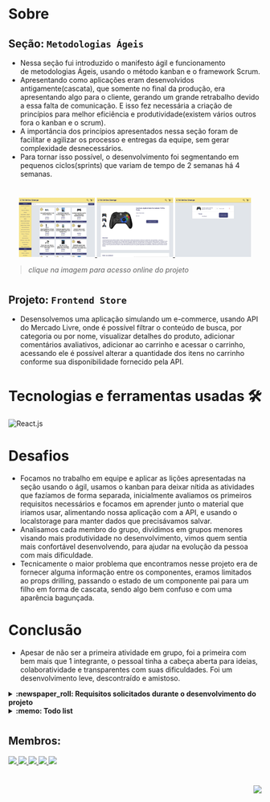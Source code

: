# Sobre

## Seção: `Metodologias Ágeis`

- Nessa seção fui introduzido o manifesto ágil e funcionamento de metodologias Ágeis, usando o método kanban e o framework Scrum.
- Apresentando como aplicações eram desenvolvidos antigamente(cascata), que somente no final da produção, era apresentando algo para o cliente, gerando um grande retrabalho devido a essa falta de comunicação. E isso fez necessária a criação de princípios para melhor eficiência e produtividade(existem vários outros fora o kanban e o scrum).
- A importância dos princípios apresentados nessa seção foram de facilitar e agilizar os processo e entregas da equipe, sem gerar complexidade desnecessários.
- Para tornar isso possível, o desenvolvimento foi segmentando em pequenos ciclos(sprints) que variam de tempo de 2 semanas há 4 semanas.
#
<div align="center">
  <a href="https://davidrogger.github.io/trybe-project-frontend-online-store">
    <img width="30%" src="./readme-imgs/project_frontend_store_top.webp">
    <img width="30%" src="./readme-imgs/project_frontend_store_mid.webp">
    <img width="30%" src="./readme-imgs/project_frontend_store_bottom.webp">
  </a>
</div>

>*clique na imagem para acesso online do projeto*
#
## Projeto: `Frontend Store`
- Desensolvemos uma aplicação simulando um e-commerce, usando API do Mercado Livre, onde é possível filtrar o conteúdo de busca, por categoria ou por nome, visualizar detalhes do produto, adicionar comentários avaliativos, adicionar ao carrinho e acessar o carrinho, acessando ele é possível alterar a quantidade dos itens no carrinho conforme sua disponibilidade fornecido pela API.

# Tecnologias e ferramentas usadas 🛠

![React.js](https://img.shields.io/badge/-React.js-61DAFB?style=flat-square&logo=react&logoColor=ffffff)


# Desafios

- Focamos no trabalho em equipe e aplicar as lições apresentadas na seção usando o ágil, usamos o kanban para deixar nítida as atividades que fazíamos de forma separada, inicialmente avaliamos os primeiros requisitos necessários e focamos em aprender junto o material que iriamos usar, alimentando nossa aplicação com a API, e usando o localstorage para manter dados que precisávamos salvar.
- Analisamos cada membro do grupo, dividimos em grupos menores visando mais produtividade no desenvolvimento, vimos quem sentia mais confortável desenvolvendo, para ajudar na evolução da pessoa com mais dificuldade.
- Tecnicamente o maior problema que encontramos nesse projeto era de fornecer alguma informação entre os componentes, eramos limitados ao props drilling, passando o estado de um componente pai para um filho em forma de cascata, sendo algo bem confuso e com uma aparência bagunçada.

# Conclusão

- Apesar de não ser a primeira atividade em grupo, foi a primeira com bem mais que 1 integrante, o pessoal tinha a cabeça aberta para ideias, colaboratividade e transparentes com suas dificuldades. Foi um desenvolvimento leve, descontraído e amistoso.

</details>

<details>
  <summary>
    <strong>
      :newspaper_roll: Requisitos solicitados durante o desenvolvimento do projeto
    </strong>
  </summary>

 
### Requisitos
*Nome* | *Avaliação*
--- | :---:
1 - Implemente o módulo de acesso à api do Mercado Livre | :heavy_check_mark:
2 - Crie uma página de listagem de produtos vazia | :heavy_check_mark:
3 - Crie a página do carrinho de compras| :heavy_check_mark:
4 - Liste as categorias de produtos disponíveis via API na página principal | :heavy_check_mark:
5 - Liste os produtos buscados por termos, com os dados resumidos, associados a esses termos | :heavy_check_mark:
6 - Selecione uma categoria e mostre somente os produtos daquela categoria | :heavy_check_mark:
7 - Redirecione para uma tela com a exibição detalhada ao clicar na exibição resumida de um produto| :heavy_check_mark:
8 - Adicione produtos a partir da tela de listagem de produtos | :heavy_check_mark:
9 - Adicione um produto ao carrinho a partir de sua tela de exibição detalhada | :heavy_check_mark:
10 - Visualize a lista de produtos adicionados ao carrinho em sua página e permita a manipulação da sua quantidade | :heavy_check_mark:
11 - Avalie e comente acerca de um produto em sua tela de exibição detalhada | :heavy_check_mark:
12 - Finalize a compra vendo um resumo dela, preenchendo os seus dados e escolhendo a forma de pagamento | :heavy_check_mark:
13 - Mostre junto ao ícone do carrinho a quantidade de produtos dentro dele, em todas as telas em que ele aparece | :heavy_check_mark:
14 - Limite a quantidade de produtos adicionados ao carrinho pela quantidade disponível em estoque | :heavy_check_mark:
15 - Mostre quais produtos tem o frete grátis | :heavy_check_mark:

</details>

<details>
  <summary>
    <strong>
      :memo: Todo list
    </strong>
  </summary>

  - [x] - ~~Criar aplicação com base nos requisitos da trybe.~~ ![data](https://badgen.net/badge/delivery/25-03-2022/green)
  - [x] - ~~Revisar Estilo dos elementos da página.~~ ![data](https://badgen.net/badge/delivery/27-01-2023/green)
  - [ ] - Desenvolver testes automatizados.
  - [ ] - Adaptar elementos da aplicação para mobile.

</details>

#
## Membros:

<div>
  <a href="https://www.linkedin.com/in/brunolorenzonlouzada/">
    <img src="https://badgen.net/badge/Linkedin/Bruno Louzada/blue" \>
  <a href="https://www.linkedin.com/in/davidrogger">
    <img src="https://badgen.net/badge/Linkedin/Davíd Roggér/blue" \>
  <a href="https://www.linkedin.com/in/nelipefunes">
    <img src="https://badgen.net/badge/Linkedin/Felipe Nunes/blue" \>
  <a href="https://www.linkedin.com/in/jcoelhoo/">
    <img src="https://badgen.net/badge/Linkedin/João Coelho/blue" \>
  <a href="https://www.linkedin.com/in/rafaelqfg/">
    <img src="https://badgen.net/badge/Linkedin/Rafael Godoy/blue" \>
</div>

#
<div align="right">
  <img src="https://badgen.net/badge/last%20update/24-01-2023/blue">
</div>
